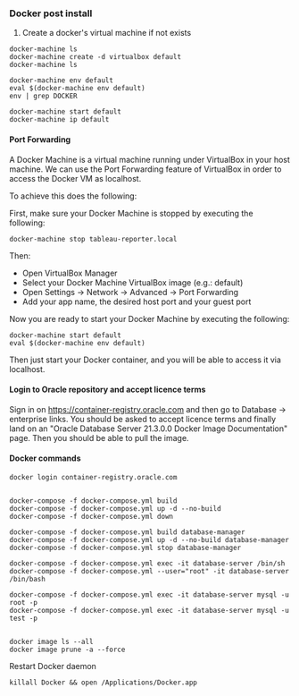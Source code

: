 ### Docker post install
1. Create a docker's virtual machine if not exists
```
docker-machine ls
docker-machine create -d virtualbox default
docker-machine ls

docker-machine env default
eval $(docker-machine env default)
env | grep DOCKER

docker-machine start default
docker-machine ip default
```
#### Port Forwarding
A Docker Machine is a virtual machine running under VirtualBox in your host machine. We can use the Port Forwarding feature of VirtualBox in order to access the Docker VM as localhost.

To achieve this does the following:

First, make sure your Docker Machine is stopped by executing the following:
```
docker-machine stop tableau-reporter.local
```
Then:
* Open VirtualBox Manager
* Select your Docker Machine VirtualBox image (e.g.: default)
* Open Settings -> Network -> Advanced -> Port Forwarding
* Add your app name, the desired host port and your guest port

Now you are ready to start your Docker Machine by executing the following:
```
docker-machine start default
eval $(docker-machine env default)
```

Then just start your Docker container, and you will be able to access it via localhost.

#### Login to Oracle repository and accept licence terms
Sign in on https://container-registry.oracle.com and then go to Database -> enterprise links. You should be asked to accept licence terms and finally land on an "Oracle Database Server 21.3.0.0 Docker Image Documentation" page. Then you should be able to pull the image.


#### Docker commands
```
docker login container-registry.oracle.com


docker-compose -f docker-compose.yml build
docker-compose -f docker-compose.yml up -d --no-build
docker-compose -f docker-compose.yml down

docker-compose -f docker-compose.yml build database-manager
docker-compose -f docker-compose.yml up -d --no-build database-manager
docker-compose -f docker-compose.yml stop database-manager

docker-compose -f docker-compose.yml exec -it database-server /bin/sh
docker-compose -f docker-compose.yml --user="root" -it database-server /bin/bash

docker-compose -f docker-compose.yml exec -it database-server mysql -u root -p 
docker-compose -f docker-compose.yml exec -it database-server mysql -u test -p


docker image ls --all
docker image prune -a --force

```

Restart Docker daemon
```
killall Docker && open /Applications/Docker.app
```

